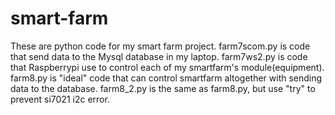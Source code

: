 # smart-farm
These are python code for my smart farm project.
farm7scom.py is code that send data to the Mysql database in my laptop.
farm7ws2.py is code that Raspberrypi use to control each of my smartfarm's module(equipment).
farm8.py is "ideal" code that can control smartfarm altogether with sending data to the database.
farm8_2.py is the same as farm8.py, but use "try" to prevent si7021 i2c error.

